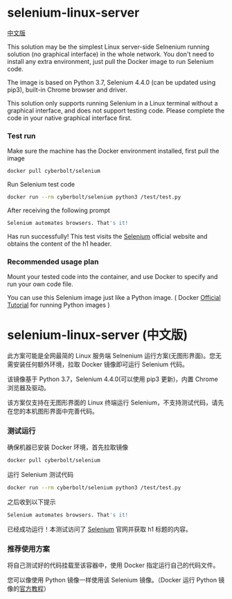 # selenium-linux-server

[中文版](#selenium-linux-server (中文版))

This solution may be the simplest Linux server-side Selnenium running solution (no graphical interface) in the whole network. You don't need to install any extra environment, just pull the Docker image to run Selenium code.

The image is based on Python 3.7, Selenium 4.4.0 (can be updated using pip3), built-in Chrome browser and driver.

This solution only supports running Selenium in a Linux terminal without a graphical interface, and does not support testing code. Please complete the code in your native graphical interface first.

### Test run

Make sure the machine has the Docker environment installed, first pull the image

```bash
docker pull cyberbolt/selenium
````

Run Selenium test code

```bash
docker run --rm cyberbolt/selenium python3 /test/test.py
````

After receiving the following prompt

```bash
Selenium automates browsers. That's it!
````

Has run successfully! This test visits the [Selenium](https://www.selenium.dev/) official website and obtains the content of the h1 header.

### Recommended usage plan

Mount your tested code into the container, and use Docker to specify and run your own code file.

You can use this Selenium image just like a Python image. ( Docker [Official Tutorial](https://docs.docker.com/language/python/) for running Python images )

# selenium-linux-server (中文版)

此方案可能是全网最简的 Linux 服务端 Selnenium 运行方案(无图形界面)。您无需安装任何额外环境，拉取 Docker 镜像即可运行 Selenium 代码。

该镜像基于 Python 3.7，Selenium 4.4.0(可以使用 pip3 更新)，内置 Chrome 浏览器及驱动。

该方案仅支持在无图形界面的 Linux 终端运行 Selenium，不支持测试代码，请先在您的本机图形界面中完善代码。

### 测试运行

确保机器已安装 Docker 环境，首先拉取镜像

```bash
docker pull cyberbolt/selenium
```

运行 Selenium 测试代码

```bash
docker run --rm cyberbolt/selenium python3 /test/test.py
```

之后收到以下提示

```bash
Selenium automates browsers. That's it!
```

已经成功运行！本测试访问了 [Selenium](https://www.selenium.dev/) 官网并获取 h1 标题的内容。

### 推荐使用方案

将自己测试好的代码挂载至该容器中，使用 Docker 指定运行自己的代码文件。

您可以像使用 Python 镜像一样使用该 Selenium 镜像。（Docker 运行 Python 镜像的[官方教程](https://docs.docker.com/language/python/)）
